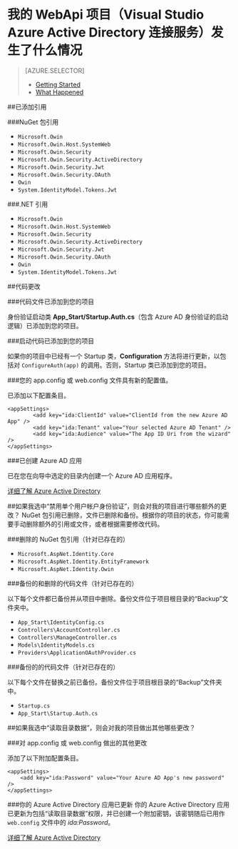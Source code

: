<properties 
	pageTitle="我的 WebApi 项目（Visual Studio Azure Active Directory 连接服务）发生了什么情况 | Azure " 
	description="描述你使用 Visual Studio 连接到 Azure AD 的 MVC 项目 WebApi 发生了什么情况" 
	services="active-directory" 
	documentationCenter="" 
	authors="patshea123" 
	manager="douge" 
	editor="tglee"/>

<tags
	ms.service="active-directory"
	ms.date="09/03/2015"
	wacn.date=""/>

# 我的 WebApi 项目（Visual Studio Azure Active Directory 连接服务）发生了什么情况

> [AZURE.SELECTOR]
> - [Getting Started](/documentation/articles/vs-active-directory-webapi-getting-started)
> - [What Happened](/documentation/articles/vs-active-directory-webapi-what-happened)

##已添加引用

###NuGet 包引用

- `Microsoft.Owin`
- `Microsoft.Owin.Host.SystemWeb`
- `Microsoft.Owin.Security`
- `Microsoft.Owin.Security.ActiveDirectory`
- `Microsoft.Owin.Security.Jwt`
- `Microsoft.Owin.Security.OAuth`
- `Owin`
- `System.IdentityModel.Tokens.Jwt`

###.NET 引用

- `Microsoft.Owin`
- `Microsoft.Owin.Host.SystemWeb`
- `Microsoft.Owin.Security`
- `Microsoft.Owin.Security.ActiveDirectory`
- `Microsoft.Owin.Security.Jwt`
- `Microsoft.Owin.Security.OAuth`
- `Owin`
- `System.IdentityModel.Tokens.Jwt`

##代码更改

###代码文件已添加到您的项目

身份验证启动类 **App_Start/Startup.Auth.cs**（包含 Azure AD 身份验证的启动逻辑）已添加到您的项目。

###启动代码已添加到您的项目

如果你的项目中已经有一个 Startup 类，**Configuration** 方法将进行更新，以包括对 `ConfigureAuth(app)` 的调用。否则，Startup 类已添加到您的项目。


###您的 app.config 或 web.config 文件具有新的配置值。

已添加以下配置条目。

	<appSettings>
    		<add key="ida:ClientId" value="ClientId from the new Azure AD App" />
    		<add key="ida:Tenant" value="Your selected Azure AD Tenant" />
    		<add key="ida:Audience" value="The App ID Uri from the wizard" />
	</appSettings>


###已创建 Azure AD 应用

已在您在向导中选定的目录内创建一个 Azure AD 应用程序。

[详细了解 Azure Active Directory](/services/active-directory/)

##如果我选中“禁用单个用户帐户身份验证”，则会对我的项目进行哪些额外的更改？
NuGet 包引用已删除，文件已删除和备份。根据你的项目的状态，你可能需要手动删除额外的引用或文件，或者根据需要修改代码。

###删除的 NuGet 包引用（针对已存在的）

- `Microsoft.AspNet.Identity.Core`
- `Microsoft.AspNet.Identity.EntityFramework`
- `Microsoft.AspNet.Identity.Owin`

###备份的和删除的代码文件（针对已存在的）

以下每个文件都已备份并从项目中删除。备份文件位于项目根目录的“Backup”文件夹中。

- `App_Start\IdentityConfig.cs`
- `Controllers\AccountController.cs`
- `Controllers\ManageController.cs`
- `Models\IdentityModels.cs`
- `Providers\ApplicationOAuthProvider.cs`

###备份的的代码文件（针对已存在的）

以下每个文件在替换之前已备份。备份文件位于项目根目录的“Backup”文件夹中。

- `Startup.cs`
- `App_Start\Startup.Auth.cs`

##如果我选中“读取目录数据”，则会对我的项目做出其他哪些更改？

###对 app.config 或 web.config 做出的其他更改

添加了以下附加配置条目。


	<appSettings>
	    <add key="ida:Password" value="Your Azure AD App's new password" />
	</appSettings>


###你的 Azure Active Directory 应用已更新
你的 Azure Active Directory 应用已更新为包括“读取目录数据”权限，并已创建一个附加密钥，该密钥随后已用作 `web.config` 文件中的 *ida:Password*。

[详细了解 Azure Active Directory](/services/active-directory/)

<!---HONumber=74-->
